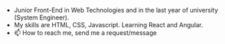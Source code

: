 - Junior Front-End in Web Technologies and in the last year of university (System Engineer).
- My skills are HTML, CSS, Javascript. Learning React and Angular.
- 📫 How to reach me, send me a request/message

<!---
mauriciovc98/mauriciovc98 is a ✨ special ✨ repository because its `README.md` (this file) appears on your GitHub profile.
You can click the Preview link to take a look at your changes.
--->
